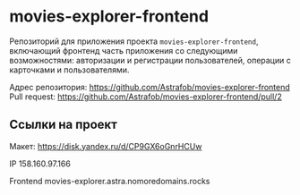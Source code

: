 # movies-explorer-frontend
Репозиторий для приложения проекта `movies-explorer-frontend`, включающий фронтенд часть приложения со следующими возможностями: авторизации и регистрации пользователей, операции с карточками и пользователями.

Адрес репозитория: https://github.com/Astrafob/movies-explorer-frontend
Pull request: https://github.com/Astrafob/movies-explorer-frontend/pull/2

## Ссылки на проект

Макет: https://disk.yandex.ru/d/CP9GX6oGnrHCUw

IP 158.160.97.166

Frontend movies-explorer.astra.nomoredomains.rocks